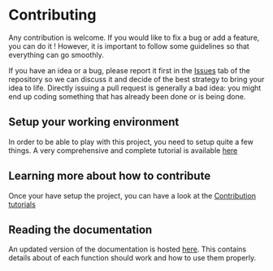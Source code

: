 # Contributing

Any contribution is welcome. If you would like to fix a bug or add a feature, you can
do it ! However, it is important to follow some guidelines so that everything can go
smoothly.

If you have an idea or a bug, please report it first in the [Issues](https://github.com/SnaKyEyeS/ADE-Scheduler/issues) tab of the repository so we can discuss it and decide of the best strategy to bring your idea to life. Directly issuing a pull request is generally a bad idea: you might end up coding something that has already been done or is being done.

## Setup your working environment

In order to be able to play with this project, you need to setup quite a few things.
A very comprehensive and complete tutorial is available [here](https://ade-scheduler.readthedocs.io/en/latest/tutorials/setup.html)

## Learning more about how to contribute

Once your have setup the project, you can have a look at the
[Contribution tutorials](https://ade-scheduler.readthedocs.io/en/latest/tutorials/contribute.html)

## Reading the documentation

An updated version of the documentation is hosted
[here](https://ade-scheduler.readthedocs.io/en/latest/). This contains
details about of each function should work and how to use them properly.
